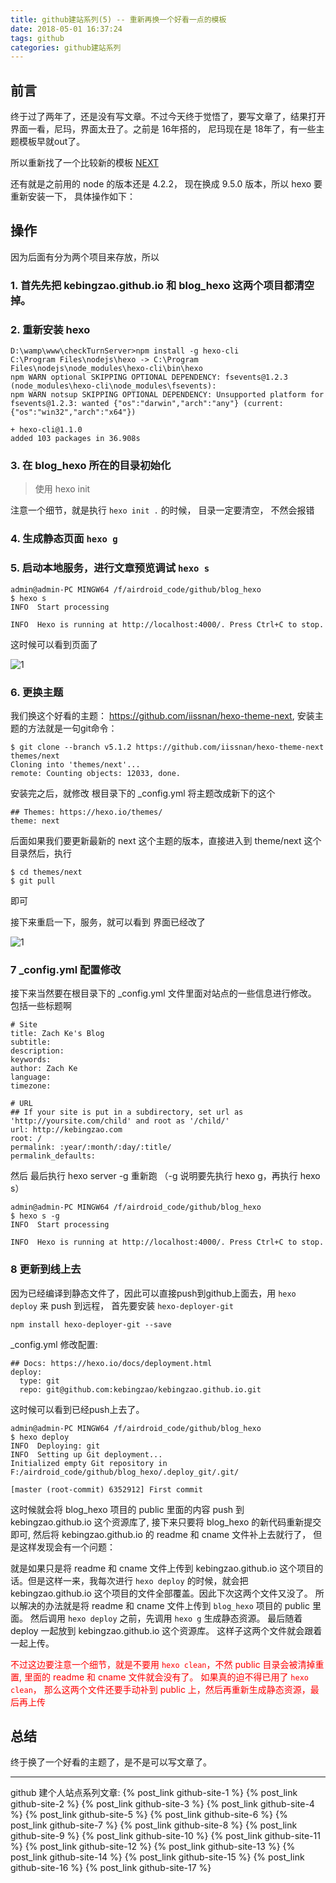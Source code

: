 ```yaml
---
title: github建站系列(5) -- 重新再换一个好看一点的模板
date: 2018-05-01 16:37:24
tags: github
categories: github建站系列
---
```

## 前言
终于过了两年了，还是没有写文章。不过今天终于觉悟了，要写文章了，结果打开界面一看，尼玛，界面太丑了。之前是 16年搭的， 尼玛现在是 18年了，有一些主题模板早就out了。

所以重新找了一个比较新的模板 [NEXT](https://github.com/iissnan/hexo-theme-next)

还有就是之前用的 node 的版本还是 4.2.2， 现在换成 9.5.0 版本，所以 hexo 要重新安装一下， 具体操作如下：
## 操作
因为后面有分为两个项目来存放，所以
### 1. 首先先把 kebingzao.github.io 和 blog_hexo 这两个项目都清空掉。
<!--more-->
### 2. 重新安装 hexo
```text
D:\wamp\www\checkTurnServer>npm install -g hexo-cli
C:\Program Files\nodejs\hexo -> C:\Program Files\nodejs\node_modules\hexo-cli\bin\hexo
npm WARN optional SKIPPING OPTIONAL DEPENDENCY: fsevents@1.2.3 (node_modules\hexo-cli\node_modules\fsevents):
npm WARN notsup SKIPPING OPTIONAL DEPENDENCY: Unsupported platform for fsevents@1.2.3: wanted {"os":"darwin","arch":"any"} (current: {"os":"win32","arch":"x64"})

+ hexo-cli@1.1.0
added 103 packages in 36.908s
```
### 3. 在 blog_hexo 所在的目录初始化
> 使用 hexo init <folder>

注意一个细节，就是执行 `hexo init .` 的时候， 目录一定要清空， 不然会报错
### 4. 生成静态页面 `hexo g`
### 5. 启动本地服务，进行文章预览调试 `hexo s`
```text
admin@admin-PC MINGW64 /f/airdroid_code/github/blog_hexo
$ hexo s
INFO  Start processing

INFO  Hexo is running at http://localhost:4000/. Press Ctrl+C to stop.
```
这时候可以看到页面了

![1](1.png)

### 6. 更换主题
我们换这个好看的主题： https://github.com/iissnan/hexo-theme-next, 安装主题的方法就是一句git命令：
```text
$ git clone --branch v5.1.2 https://github.com/iissnan/hexo-theme-next themes/next
Cloning into 'themes/next'...
remote: Counting objects: 12033, done.
```
安装完之后，就修改 根目录下的 _config.yml 将主题改成新下的这个
```text
## Themes: https://hexo.io/themes/
theme: next
```
后面如果我们要更新最新的 next 这个主题的版本，直接进入到 theme/next 这个目录然后，执行
```text
$ cd themes/next
$ git pull
```
即可

接下来重启一下，服务，就可以看到 界面已经改了

![1](2.png)

### 7 _config.yml 配置修改
接下来当然要在根目录下的 _config.yml 文件里面对站点的一些信息进行修改。 包括一些标题啊
```text
# Site
title: Zach Ke's Blog
subtitle:
description:
keywords:
author: Zach Ke
language:
timezone:

# URL
## If your site is put in a subdirectory, set url as 'http://yoursite.com/child' and root as '/child/'
url: http://kebingzao.com
root: /
permalink: :year/:month/:day/:title/
permalink_defaults:
```
然后 最后执行 hexo server -g 重新跑  （-g 说明要先执行 hexo g，再执行 hexo s）
```text
admin@admin-PC MINGW64 /f/airdroid_code/github/blog_hexo
$ hexo s -g
INFO  Start processing

INFO  Hexo is running at http://localhost:4000/. Press Ctrl+C to stop.
```
### 8 更新到线上去
因为已经编译到静态文件了，因此可以直接push到github上面去，用 `hexo deploy` 来 push 到远程， 首先要安装 `hexo-deployer-git`
```text
npm install hexo-deployer-git --save
```
_config.yml 修改配置:
```text
## Docs: https://hexo.io/docs/deployment.html
deploy:
  type: git
  repo: git@github.com:kebingzao/kebingzao.github.io.git
```
这时候可以看到已经push上去了。
```text
admin@admin-PC MINGW64 /f/airdroid_code/github/blog_hexo
$ hexo deploy
INFO  Deploying: git
INFO  Setting up Git deployment...
Initialized empty Git repository in F:/airdroid_code/github/blog_hexo/.deploy_git/.git/

[master (root-commit) 6352912] First commit
```
这时候就会将 blog_hexo 项目的 public 里面的内容 push 到 kebingzao.github.io 这个资源库了, 接下来只要将 blog_hexo 的新代码重新提交即可, 然后将 kebingzao.github.io 的 readme 和 cname 文件补上去就行了， 但是这样发现会有一个问题：

就是如果只是将 readme 和 cname 文件上传到 kebingzao.github.io 这个项目的话。但是这样一来，我每次进行 `hexo deploy` 的时候，就会把 kebingzao.github.io 这个项目的文件全部覆盖。因此下次这两个文件又没了。 所以解决的办法就是将 readme 和 cname 文件上传到 `blog_hexo` 项目的 public 里面。 然后调用 `hexo deploy` 之前，先调用  `hexo g` 生成静态资源。 最后随着 deploy 一起放到 kebingzao.github.io 这个资源库。 这样子这两个文件就会跟着一起上传。

<font color=red>不过这边要注意一个细节，就是不要用 `hexo clean`，不然 public 目录会被清掉重置, 里面的 readme 和 cname 文件就会没有了。 如果真的迫不得已用了 `hexo clean`， 那么这两个文件还要手动补到 public 上，然后再重新生成静态资源，最后再上传</font>

## 总结
终于换了一个好看的主题了，是不是可以写文章了。

---
github 建个人站点系列文章:
{% post_link github-site-1 %}
{% post_link github-site-2 %}
{% post_link github-site-3 %}
{% post_link github-site-4 %}
{% post_link github-site-5 %}
{% post_link github-site-6 %}
{% post_link github-site-7 %}
{% post_link github-site-8 %}
{% post_link github-site-9 %}
{% post_link github-site-10 %}
{% post_link github-site-11 %}
{% post_link github-site-12 %}
{% post_link github-site-13 %}
{% post_link github-site-14 %}
{% post_link github-site-15 %}
{% post_link github-site-16 %}
{% post_link github-site-17 %}





